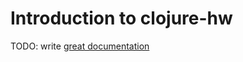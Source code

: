 # Introduction to clojure-hw

TODO: write [great documentation](http://jacobian.org/writing/what-to-write/)
